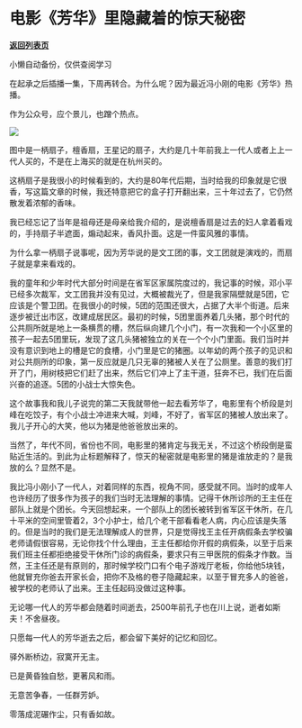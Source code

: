 # 电影《芳华》里隐藏着的惊天秘密

[**返回列表页**](/gzh/记忆承载)

小懒自动备份，仅供查阅学习

在起承之后插播一集，下周再转合。为什么呢？因为最近冯小刚的电影《芳华》热播。  

  

作为公众号，应个景儿，也蹭个热点。

  

  

![](http://mmbiz.qpic.cn/mmbiz_png/VToK8ByghCgDLAiascEic0sBqe1iawxmVlKU1FKDaXNjpyJkZBlSeLlexb59kJyH80CQCClu63qgc8ibBq07PJjjAQ/0?wx_fmt=png)

  

图中是一柄扇子，檀香扇，王星记的扇子，大约是几十年前我上一代人或者上上一代人买的，不是在上海买的就是在杭州买的。

  

这柄扇子是我很小的时候看到的，大约是80年代后期，当时给我的印象就是它很香，写这篇文章的时候，我还特意把它的盒子打开翻出来，三十年过去了，它仍然散发着浓郁的香味。

  

我已经忘记了当年是祖母还是母亲给我介绍的，是说檀香扇是过去的妇人拿着看戏的，手持扇子半遮面，煽动起来，香风扑面。这是一件蛮风雅的事情。

  

为什么拿一柄扇子说事呢，因为芳华说的是文工团的事，文工团就是演戏的，而扇子就是拿来看戏的。

  

我的童年和少年时代大部分时间是在省军区家属院度过的，我记事的时候，邓小平已经多次裁军，文工团我并没有见过，大概被裁光了，但是我家隔壁就是5团，它应该是个警卫团。在我很小的时候，5团的范围还很大，占据了大半个街道。后来逐步被迁出市区，改建成居民区。最初的时候，5团里面养着几头猪，那个时代的公共厕所就是地上一条横贯的槽，然后纵向建几个小门，有一次我和一个小区里的孩子一起去5团里玩，发现了这几头猪被独立的关在一个个小门里面。我们当时并没有意识到地上的槽是它的食槽，小门里是它的猪圈。以年幼的两个孩子的见识和对公共厕所的印象，第一反应就是几只无辜的猪被人关在了公厕里。善意的我们打开了门，用树枝把它们赶了出来，然后它们冲上了主干道，狂奔不已，我们在后面兴奋的追逐。5团的小战士大惊失色。

  

这个故事我和我儿子说完的第二天我就带他一起去看芳华了，电影里有个桥段是刘峰在吃饺子，有个小战士冲进来大喊，刘峰，不好了，省军区的猪被人放出来了。我儿子开心的大笑，他以为猪是他爸爸放出来的。

  

当然了，年代不同，省份也不同，电影里的猪肯定与我无关，不过这个桥段倒是蛮贴近生活的。到此为止标题解释了，惊天的秘密就是电影里的猪是谁放走的？是我放的么？显然不是。

  

我比冯小刚小了一代人，对着同样的东西，视角不同，感受就不同。当时的成年人也许经历了很多作为孩子的我们当时无法理解的事情。记得干休所诊所的王主任在部队上就是个团长。今天回想起来，一个部队上的团长被转到省军区干休所，在几十平米的空间里管着2，3个小护士，给几个老干部看看老人病，内心应该是失落的。但是当时的我们是无法理解成人的世界，只是觉得找王主任开病假条去学校骗老师请假很容易，无论你找个什么理由，王主任都给你开假的病假条，以至于后来我们班主任都拒绝接受干休所门诊的病假条，要求只有三甲医院的假条才作数。当然，王主任还是有原则的，那时候学校门口有个电子游戏厅老板，你给他5块钱，他就冒充你爸去开家长会，把你不及格的卷子隐藏起来，以至于冒充多人的爸爸，被学校的老师认了出来。王主任起码没做过这种事。

  

无论哪一代人的芳华都会随着时间逝去，2500年前孔子也在川上说，逝者如斯夫！不舍昼夜。

  

只愿每一代人的芳华逝去之后，都会留下美好的记忆和回忆。

  

驿外断桥边，寂寞开无主。

已是黄昏独自愁，更著风和雨。

无意苦争春，一任群芳妒。

零落成泥碾作尘，只有香如故。

  

